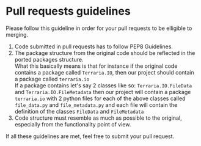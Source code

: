 # Pull requests guidelines
Please follow this guideline in order for your pull requests to be elligible to merging. 
  
1. Code submitted in pull requests has to follow PEP8 Guidelines.
2. The package structure from the original code should be reflected in the ported packages structure.  
What this basically means is that for instance if the original code contains a package called `Terraria.IO`,
then our project should contain a package called `terraria.io`   
If a package contains let's say 2 classes like so: `Terraria.IO.FileData` and `Terraria.IO.FileMetadata` then
our project will contain a package `terraria.io` with 2 python files for each of the above classes called
`file_data.py` and `file_metadata.py` and each file will contain the definition of the classes `FileData` and `FileMetadata`
3. Code structure must resemble as much as possible to the original, especially from the functionality point of view.

If all these guidelines are met, feel free to submit your pull request.